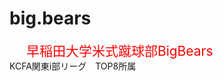 # big.bears
<html>
  <head>
    <span style="font-size:150%">　<span style="color:red">
      早稲田大学米式蹴球部BigBears</span> </span>　<br>
      KCFA関東i部リーグ　TOP8所属
  
  </head>
</html>

